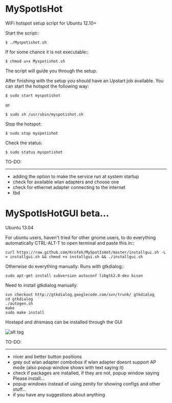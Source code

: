 MySpotIsHot
===========

WiFi hotspot setup script for Ubuntu 12.10+

Start the script::
	
	$ ./Myspotishot.sh

If for some chance it is not executable::

	$ chmod u+x Myspotishot.sh

The script will guide you through the setup.

After finishing with the setup you should have an Upstart job available.
You can start the hotspot the following way:
	
	$ sudo start myspotishot

or

	$ sudo sh /usr/sbin/myspotishot.sh

Stop the hotspot:

	$ sudo stop myspotishot

Check the status:

	$ sudo status myspotishot

TO-DO:
______

* adding the option to make the service run at system startup
* check for available wlan adapters and choose one
* check for ethernet adapter connecting to the internet
* tbd

MySpotIsHotGUI beta...
==========================
Ubuntu 13.04

For ubuntu users, haven't tried for other gnome users, to do everything automatically CTRL-ALT-T to open terminal and paste this in::

	curl https://raw.github.com/Krofek/MySpotIsHot/master/installgui.sh -L > installgui.sh && chmod +x installgui.sh && ./installgui.sh

Otherwise do everything manually:
Runs with gtkdialog::

	sudo apt-get install subversion autoconf libgtk2.0-dev bison

Need to install gtkdialog manually:

	svn checkout http://gtkdialog.googlecode.com/svn/trunk/ gtkdialog
	cd gtkdialog
	./autogen.sh
	make
	sudo make install
	
Hostapd and dnsmasq can be installed through the GUI


![alt tag](https://raw.github.com/Krofek/MySpotIsHot/master/myspotishotgui.png)

TO-DO:
______

* nicer and better button positions
* grey out wlan adapter combobox if wlan adapter doesnt support AP mode (also popup window shows with text saying it)
* check if packages are installed, if they are not, popup window saying Please install...
* popup windows instead of using zenity for showing configs and other stuff...
* if you have any suggestions about anything
